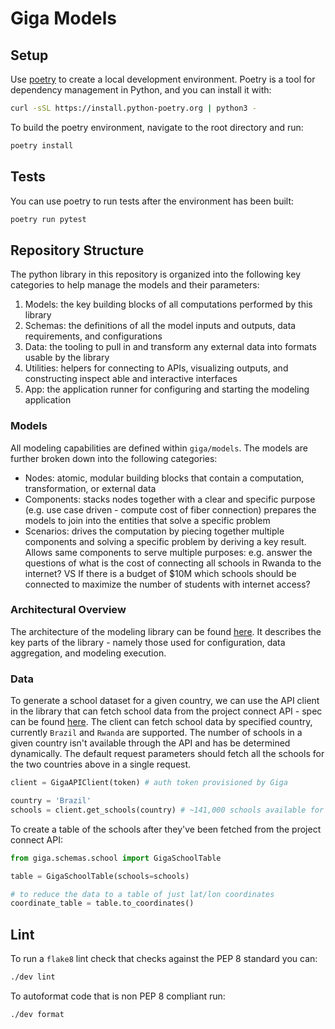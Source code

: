 # Giga Models

## Setup

Use [poetry]() to create a local development environment.
Poetry is a tool for dependency management in Python, and you can install it with:

```bash
curl -sSL https://install.python-poetry.org | python3 -
```

To build the poetry environment, navigate to the root directory and run:

```bash
poetry install
```

## Tests

You can use poetry to run tests after the environment has been built:

```bash
poetry run pytest
```

## Repository Structure

The python library in this repository is organized into the following key categories to help manage the models and their parameters:

1. Models: the key building blocks of all computations performed by this library
2. Schemas: the definitions of all the model inputs and outputs, data requirements, and configurations
3. Data: the tooling to pull in and transform any external data into formats usable by the library
4. Utilities: helpers for connecting to APIs, visualizing outputs, and constructing inspect able and interactive interfaces
5. App: the application runner for configuring and starting the modeling application

### Models

All modeling capabilities are defined within `giga/models`. The models are further broken down into the following categories:

* Nodes: atomic, modular building blocks that contain a computation, transformation, or external data
* Components: stacks nodes together with a clear and specific purpose (e.g. use case driven - compute cost of fiber connection) prepares the models to join into the entities that solve a specific problem
* Scenarios: drives the computation by piecing together multiple components and solving a specific problem by deriving a key result. Allows same components to serve multiple purposes: e.g. answer the questions of what is the cost of connecting all schools in Rwanda to the internet? VS If there is a budget of $10M which schools should be connected to maximize the number of students with internet access?

### Architectural Overview

The architecture of the modeling library can be found [here](docs/arch.md).
It describes the key parts of the library - namely those used for configuration, data aggregation, and modeling execution.

### Data

To generate a school dataset for a given country, we can use the API client in the library that can fetch school data from the project connect API - spec can be found [here](https://uni-connect-services-dev.azurewebsites.net/api/v1/#/School/get_api_v1_schools_country__country_id_).
The client can fetch school data by specified country, currently `Brazil` and `Rwanda` are supported.
The number of schools in a given country isn't available through the API and has be determined dynamically.
The default request parameters should fetch all the schools for the two countries above in a single request.

```python
client = GigaAPIClient(token) # auth token provisioned by Giga

country = 'Brazil'
schools = client.get_schools(country) # ~141,000 schools available for Brazil
```

To create a table of the schools after they've been fetched from the project connect API:
```python
from giga.schemas.school import GigaSchoolTable

table = GigaSchoolTable(schools=schools)

# to reduce the data to a table of just lat/lon coordinates
coordinate_table = table.to_coordinates()
```

## Lint

To run a `flake8` lint check that checks against the PEP 8 standard you can:

```bash
./dev lint
```

To autoformat code that is non PEP 8 compliant run:

```bash
./dev format
```
